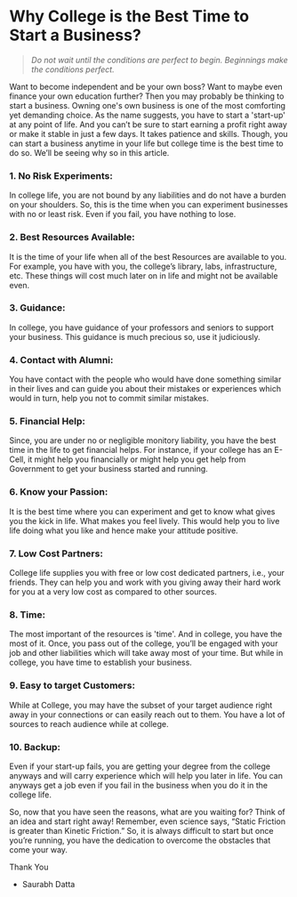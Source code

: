 # Why College is the Best Time to Start a Business?
>*Do not wait until the conditions are perfect to begin.
Beginnings make the conditions perfect.*

Want to become independent and be your own boss? Want to maybe even finance your own education further? Then you may probably be thinking to start a business. Owning one's own business is one of the most comforting yet demanding choice. As the name suggests, you have to start a 'start-up' at any point of life. And you can’t be sure to start earning a profit right away or make it stable in just a few days. It takes patience and skills. Though, you can start a business anytime in your life but college time is the best time to do so. We’ll be seeing why so in this article.

### 1. No Risk Experiments:
In college life, you are not bound by any liabilities and do not have a burden on your shoulders. So, this is the time when you can experiment
businesses with no or least risk. Even if you fail, you have nothing to lose.

### 2. Best Resources Available:
It is the time of your life when all of the best Resources are available to you. For example, you have with you, the college’s library, labs, infrastructure, etc. These things will cost much later on in life and might not be available even.

### 3. Guidance:
In college, you have guidance of your professors and seniors to support your business. This guidance is much precious so, use it judiciously.

### 4. Contact with Alumni:
You have contact with the people who would have done something similar in their lives and can guide you about their mistakes or experiences which would in turn, help you not to commit similar mistakes.

### 5. Financial Help:
Since, you are under no or negligible monitory liability, you have the best time in the life to get financial helps. For instance, if your college has an E-Cell, it might help you financially or might help you get help from Government to get your business started and running.

### 6. Know your Passion: 
It is the best time where you can experiment and get to know what gives you the kick in life. What makes you feel lively. This would help you to live life doing what you like and hence make your attitude positive.

### 7. Low Cost Partners: 
College life supplies you with free or low cost dedicated partners, i.e., your friends. They can help you and work with you giving away their hard work for you at a very low cost as compared to other sources.

### 8. Time: 
The most important of the resources is 'time'. And in college, you have the most of it. Once, you pass out of the college, you’ll be engaged with your job and other liabilities which will take away most of your time. But while in college, you have time to establish your business.

### 9. Easy to target Customers: 
While at College, you may have the subset of your target audience right away in your connections or can easily reach out to them. You have a lot of sources to reach audience while at college.

### 10. Backup: 
Even if your start-up fails, you are getting your degree from the college anyways and will carry experience which will help you later in life. You can anyways get a job even if you fail in the business when you do it in the college life.

So, now that you have seen the reasons, what are you waiting for? Think of an idea and start right away! Remember, even science says, “Static Friction is greater than Kinetic Friction.” So, it is always difficult to start but once you’re running, you have the dedication to overcome the obstacles that come your way.

Thank You
- Saurabh Datta

